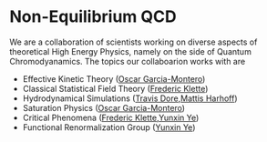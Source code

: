 # Non-Equilibrium QCD

We are a collaboration of scientists working on diverse aspects of theoretical High Energy Physics, namely on the side of Quantum Chromodyanamics.
The topics our collaboarion works with are

* Effective Kinetic Theory ([Oscar Garcia-Montero](https://github.com/thegarzo))
* Classical Statistical Field Theory ([Frederic Klette](https://github.com/fklette)) 
* Hydrodynamical Simulations ([Travis Dore](https://github.com/tdore738),[Mattis Harhoff](https://github.com/mharhoff))
* Saturation Physics ([Oscar Garcia-Montero](https://github.com/thegarzo))
* Critical Phenomena ([Frederic Klette](https://github.com/fklette),[Yunxin Ye](https://github.com/yeyunxin))
* Functional Renormalization Group ([Yunxin Ye](https://github.com/yeyunxin))  
